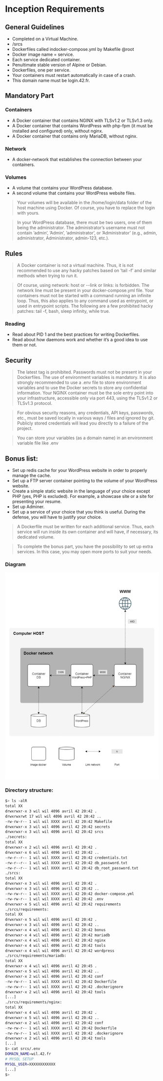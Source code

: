 # Inception Requirements

## General Guidelines

- Completed on a Virtual Machine.
- /srcs
- Dockerfiles called indocker-compose.yml by Makefile @root
- Docker image name = service.
- Each service dedicated container.
- Penultimate stable version of Alpine or Debian.
- Dockerfiles, one per service.
- Your containers must restart automatically in case of a crash.
- This domain name must be login.42.fr. 

## Mandatory Part

### Containers
- A Docker container that contains NGINX with TLSv1.2 or TLSv1.3 only.
- A Docker container that contains WordPress with php-fpm (it must be installed and configured) only, without nginx.
- A Docker container that contains only MariaDB, without nginx.

### Network
- A docker-network that establishes the connection between your containers.

### Volumes
- A volume that contains your WordPress database.
- A second volume that contains your WordPress website files.

>Your volumes will be available in the /home/login/data folder of the host machine using Docker. Of course, you have to replace the login with yours.

>In your WordPress database, there must be two users, one of them being the administrator. The administrator’s username must not contain ’admin’, ’Admin’, ’administrator’, or ’Administrator’ (e.g., admin, administrator, Administrator, admin-123, etc.).

## Rules
>A Docker container is not a virtual machine. Thus, it is not recommended to use any hacky patches based on ’tail -f’ and similar methods when trying to run it. 

>Of course, using network: host or --link or links: is forbidden. The network line must be present in your docker-compose.yml file. Your containers must not be started with a command running an infinite loop. Thus, this also applies to any command used as entrypoint, or used in entrypoint scripts. The following are a few prohibited hacky patches: tail -f, bash, sleep infinity, while true.

### Reading
- Read about PID 1 and the best practices for writing Dockerfiles.
- Read about how daemons work and whether it’s a good idea to use them or not.

## Security
>The latest tag is prohibited.
Passwords must not be present in your Dockerfiles.
The use of environment variables is mandatory.
It is also strongly recommended to use a .env file to store environment variables and to use the Docker secrets to store any confidential information.
Your NGINX container must be the sole entry point into your infrastructure, accessible only via port 443, using the TLSv1.2 or TLSv1.3 protocol.

>For obvious security reasons, any credentials, API keys, passwords, etc., must be saved locally in various ways / files and ignored by git. Publicly stored credentials will lead you directly to a failure of the project.

>You can store your variables (as a domain name) in an environment variable file like .env

## Bonus list:

- Set up redis cache for your WordPress website in order to properly manage the cache.
- Set up a FTP server container pointing to the volume of your WordPress website.
- Create a simple static website in the language of your choice except PHP (yes, PHP is excluded). For example, a showcase site or a site for presenting your resume.
- Set up Adminer.
- Set up a service of your choice that you think is useful. During the defense, you will have to justify your choice.

> A Dockerfile must be written for each additional service. Thus, each service will run inside its own container and will have, if necessary, its dedicated volume.

>To complete the bonus part, you have the possibility to set up extra services. In this case, you may open more ports to suit your needs.

### Diagram
![Diagram](/Diagram.png)

### Directory structure:

```bash
$> ls -alR
total XX
drwxrwxr-x 3 wil wil 4096 avril 42 20:42 .
drwxrwxrwt 17 wil wil 4096 avril 42 20:42 ..
-rw-rw-r-- 1 wil wil XXXX avril 42 20:42 Makefile
drwxrwxr-x 3 wil wil 4096 avril 42 20:42 secrets
drwxrwxr-x 3 wil wil 4096 avril 42 20:42 srcs
./secrets:
total XX
drwxrwxr-x 2 wil wil 4096 avril 42 20:42 .
drwxrwxr-x 6 wil wil 4096 avril 42 20:42 ..
-rw-r--r-- 1 wil wil XXXX avril 42 20:42 credentials.txt
-rw-r--r-- 1 wil wil XXXX avril 42 20:42 db_password.txt
-rw-r--r-- 1 wil wil XXXX avril 42 20:42 db_root_password.txt
./srcs:
total XX
drwxrwxr-x 3 wil wil 4096 avril 42 20:42 .
drwxrwxr-x 3 wil wil 4096 avril 42 20:42 ..
-rw-rw-r-- 1 wil wil XXXX avril 42 20:42 docker-compose.yml
-rw-rw-r-- 1 wil wil XXXX avril 42 20:42 .env
drwxrwxr-x 5 wil wil 4096 avril 42 20:42 requirements
./srcs/requirements:
total XX
drwxrwxr-x 5 wil wil 4096 avril 42 20:42 .
drwxrwxr-x 3 wil wil 4096 avril 42 20:42 ..
drwxrwxr-x 4 wil wil 4096 avril 42 20:42 bonus
drwxrwxr-x 4 wil wil 4096 avril 42 20:42 mariadb
drwxrwxr-x 4 wil wil 4096 avril 42 20:42 nginx
drwxrwxr-x 4 wil wil 4096 avril 42 20:42 tools
drwxrwxr-x 4 wil wil 4096 avril 42 20:42 wordpress
./srcs/requirements/mariadb:
total XX
drwxrwxr-x 4 wil wil 4096 avril 42 20:45 .
drwxrwxr-x 5 wil wil 4096 avril 42 20:42 ..
drwxrwxr-x 2 wil wil 4096 avril 42 20:42 conf
-rw-rw-r-- 1 wil wil XXXX avril 42 20:42 Dockerfile
-rw-rw-r-- 1 wil wil XXXX avril 42 20:42 .dockerignore
drwxrwxr-x 2 wil wil 4096 avril 42 20:42 tools
[...]
./srcs/requirements/nginx:
total XX
drwxrwxr-x 4 wil wil 4096 avril 42 20:42 .
drwxrwxr-x 5 wil wil 4096 avril 42 20:42 ..
drwxrwxr-x 2 wil wil 4096 avril 42 20:42 conf
-rw-rw-r-- 1 wil wil XXXX avril 42 20:42 Dockerfile
-rw-rw-r-- 1 wil wil XXXX avril 42 20:42 .dockerignore
drwxrwxr-x 2 wil wil 4096 avril 42 20:42 tools
[...]
$> cat srcs/.env
DOMAIN_NAME=wil.42.fr
# MYSQL SETUP
MYSQL_USER=XXXXXXXXXXXX
[...]
$>
```